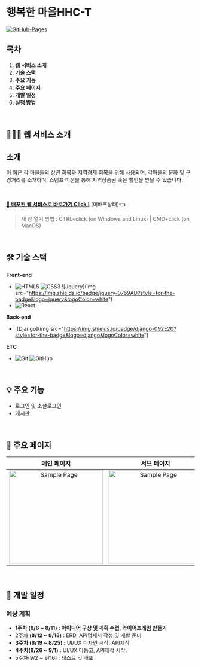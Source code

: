 <h1>행복한 마을HHC-T</h1>
  <a href="#">
  <img src="https://img.shields.io/badge/GitHub%20Pages-Active-AEF359?&logo=github&logoColor=white" alt="GitHub-Pages" />
  </a>
  <br />
</div>

## 목차

1. **웹 서비스 소개**
2. **기술 스택**
3. **주요 기능**
4. **주요 페이지**
5. **개발 일정**
6. **실행 방법**

<br />

## 💁🏻‍♂ 웹 서비스 소개

## 소개

이 웹은 각 마을들의 상권 회복과 지역경제 회복을 위해 사용되며, 각마을의 문화 및 구경거리를 소개하며, 스탬프 미션을 통해 지역상품권 혹은 할인을 받을 수 있습니다.

<br />

[**🔗 배포된 웹 서비스로 바로가기 Click !**](#) (미배포상태)👈

> 새 창 열기 방법 : CTRL+click (on Windows and Linux) | CMD+click (on MacOS)

<br />

## 🛠 기술 스택

**Front-end**

- ![HTML5](https://img.shields.io/badge/-HTML5-E34F26?&logo=html5&logoColor=white) ![CSS3](https://img.shields.io/badge/-CSS3-1572B6?&logo=css3&logoColor=white) ![Jquery](img src="https://img.shields.io/badge/jquery-0769AD?style=for-the-badge&logo=jquery&logoColor=white")
- ![React](https://img.shields.io/badge/-React-61DAFB?&logo=react&logoColor=white)

**Back-end**

- ![Django](img src="https://img.shields.io/badge/django-092E20?style=for-the-badge&logo=django&logoColor=white")

**ETC**

- ![Git](https://img.shields.io/badge/-Git-F05032?&logo=git&logoColor=white) ![GitHub](https://img.shields.io/badge/-GitHub-181717?&logo=github&logoColor=white)

<br />

## 💡 주요 기능

- 로그인 및 소셜로그인
- 게시판

<br />

## 📄 주요 페이지

|                               메인 페이지                               |                               서브 페이지                               |
| :---------------------------------------------------------------------: | :---------------------------------------------------------------------: |
| <img src="./images/sample_page.png" alt="Sample Page" height="250px" /> | <img src="./images/sample_page.png" alt="Sample Page" height="250px" /> |

<br />

## 📅 개발 일정

### 예상 계획

- **1주차 (8/6 ~ 8/11) : 아이디어 구상 및 계획 수렵, 와이어프레임 만들기**
- 2주차 **(8/12 ~ 8/18)** : ERD, API명세서 작성 및 개발 준비
- **3주차 (8/19 ~ 8/25) :** UI/UX 디자인 시작, API제작
- **4주차(8/26 ~ 9/1) :** UI/UX 다듬고, API제작 시작.
- 5주차(9/2 ~ 9/16) : 테스트 및 배포
<br />
